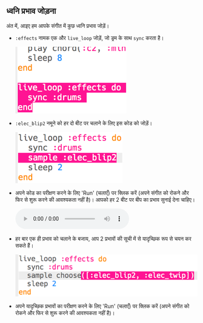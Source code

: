 ## ध्वनि प्रभाव जोड़ना

अंत में, आइए हम आपके संगीत में कुछ ध्वनि प्रभाव जोड़ें।

+ `:effects` नामक एक और `live_loop` जोड़ें, जो ड्रम के साथ `sync` करता है।
    
    ![स्क्रीनशॉट](images/dj-effects-loop.png)

+ `:elec_blip2` नमूने को हर दो बीट पर चलाने के लिए इस कोड को जोड़ें।
    
    ![स्क्रीनशॉट](images/dj-effects-sample.png)

+ अपने कोड का परीक्षण करने के लिए 'Run' (चलाएँ) पर क्लिक करें (अपने संगीत को रोकने और फिर से शुरू करने की आवश्यकता नहीं है)। आपको हर 2 बीट पर बीप का प्रभाव सुनाई देना चाहिए।
    
    <div id="audio-preview" class="pdf-hidden">
      <audio controls preload> <source src="resources/noises.mp3" type="audio/mpeg"> आपका ब्राउज़र <code>audio</code> तत्व का समर्थन नहीं करता है। </audio>
    </div>
+ हर बार एक ही प्रभाव को चलाने के बजाय, आप 2 प्रभावों की सूची में से यादृच्छिक रूप से चयन कर सकते हैं।
    
    ![स्क्रीनशॉट](images/dj-effects-sample-choose.png)

+ अपने यादृच्छिक प्रभावों का परीक्षण करने के लिए 'Run' (चलाएँ) पर क्लिक करें (अपने संगीत को रोकने और फिर से शुरू करने की आवश्यकता नहीं है)।